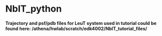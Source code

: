 # NbIT_python
#### Trajectory and psf/pdb files for LeuT system used in tutorial could be found here: /athena/hwlab/scratch/edk4002/NbIT_tutorial_files/
